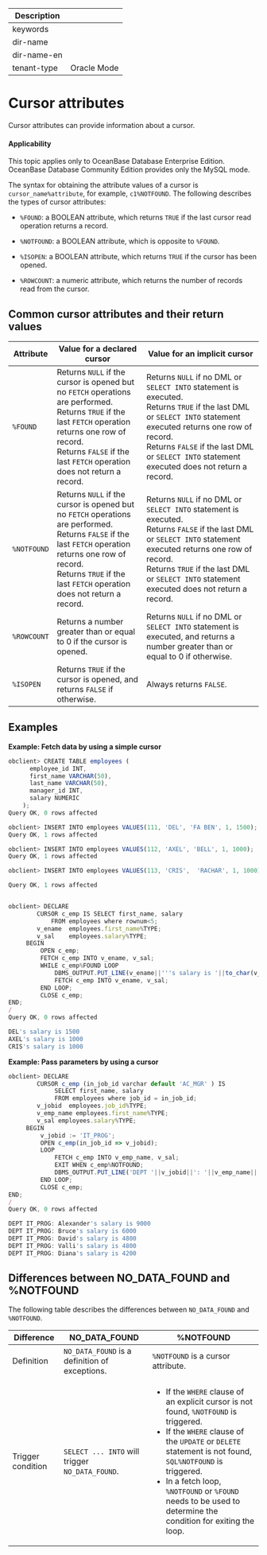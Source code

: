 | Description   |                 |
|---------------|-----------------|
| keywords      |                 |
| dir-name      |                 |
| dir-name-en   |                 |
| tenant-type   | Oracle Mode     |

# Cursor attributes

Cursor attributes can provide information about a cursor.

  <main id="notice" >
    <h4>Applicability</h4>
    <p>This topic applies only to OceanBase Database Enterprise Edition. OceanBase Database Community Edition provides only the MySQL mode. </p>
  </main>

The syntax for obtaining the attribute values of a cursor is `cursor_name%attribute`, for example, `c1%NOTFOUND`. The following describes the types of cursor attributes:

* `%FOUND`: a BOOLEAN attribute, which returns `TRUE` if the last cursor read operation returns a record.



* `%NOTFOUND`: a BOOLEAN attribute, which is opposite to `%FOUND`.



* `%ISOPEN`: a BOOLEAN attribute, which returns `TRUE` if the cursor has been opened.



* `%ROWCOUNT`: a numeric attribute, which returns the number of records read from the cursor.






Common cursor attributes and their return values
---------------------------------



| **Attribute** | **Value for a declared cursor** | **Value for an implicit cursor** |
|-------------|-------------------------------------------------------------------------------------------------------------------------------------------------|-------------------------------------------------------------------------------------------------------------------------------------------------------------------------------|
| `%FOUND` | Returns `NULL` if the cursor is opened but no `FETCH` operations are performed. </br> Returns `TRUE` if the last `FETCH` operation returns one row of record.</br> Returns `FALSE` if the last `FETCH` operation does not return a record.  | Returns `NULL` if no DML or `SELECT INTO` statement is executed.</br> Returns `TRUE` if the last DML or `SELECT INTO` statement executed returns one row of record.</br> Returns `FALSE` if the last DML or `SELECT INTO` statement executed does not return a record.  |
| `%NOTFOUND` | Returns `NULL` if the cursor is opened but no `FETCH` operations are performed.</br> Returns `FALSE` if the last `FETCH` operation returns one row of record.</br> Returns `TRUE` if the last `FETCH` operation does not return a record.  | Returns `NULL` if no DML or `SELECT INTO` statement is executed.</br> Returns `FALSE` if the last DML or `SELECT INTO` statement executed returns one row of record.</br> Returns `TRUE` if the last DML or `SELECT INTO` statement executed does not return a record.  |
| `%ROWCOUNT` | Returns a number greater than or equal to 0 if the cursor is opened.  | Returns `NULL` if no DML or `SELECT INTO` statement is executed, and returns a number greater than or equal to 0 if otherwise.  |
| `%ISOPEN` | Returns `TRUE` if the cursor is opened, and returns `FALSE` if otherwise.  | Always returns `FALSE`.  |



Examples
-----------------------

**Example: Fetch data by using a simple cursor**

```javascript
obclient> CREATE TABLE employees (
      employee_id INT,
      first_name VARCHAR(50),
      last_name VARCHAR(50),
      manager_id INT,
      salary NUMERIC
    );
Query OK, 0 rows affected

obclient> INSERT INTO employees VALUES(111, 'DEL', 'FA BEN', 1, 1500);
Query OK, 1 rows affected

obclient> INSERT INTO employees VALUES(112, 'AXEL', 'BELL', 1, 1000);
Query OK, 1 rows affected

obclient> INSERT INTO employees VALUES(113, 'CRIS',  'RACHAR', 1, 1000);

Query OK, 1 rows affected


obclient> DECLARE
        CURSOR c_emp IS SELECT first_name, salary
            FROM employees where rownum<5;
        v_ename  employees.first_name%TYPE;
        v_sal    employees.salary%TYPE;
     BEGIN
         OPEN c_emp;
         FETCH c_emp INTO v_ename, v_sal;
         WHILE c_emp%FOUND LOOP
             DBMS_OUTPUT.PUT_LINE(v_ename||'''s salary is '||to_char(v_sal) );
             FETCH c_emp INTO v_ename, v_sal;
         END LOOP;
         CLOSE c_emp;
END;
/
Query OK, 0 rows affected

DEL's salary is 1500
AXEL's salary is 1000
CRIS's salary is 1000
```



**Example: Pass parameters by using a cursor**

```javascript
obclient> DECLARE
        CURSOR c_emp (in_job_id varchar default 'AC_MGR' ) IS
             SELECT first_name, salary
             FROM employees where job_id = in_job_id;
        v_jobid  employees.job_id%TYPE;
        v_emp_name employees.first_name%TYPE;
        v_sal employees.salary%TYPE;
     BEGIN
         v_jobid := 'IT_PROG';
         OPEN c_emp(in_job_id => v_jobid);
         LOOP
             FETCH c_emp INTO v_emp_name, v_sal;
             EXIT WHEN c_emp%NOTFOUND;
             DBMS_OUTPUT.PUT_LINE('DEPT '||v_jobid||': '||v_emp_name||'''s salary is '||to_char(v_sal) );
         END LOOP;
         CLOSE c_emp;
END;
/
Query OK, 0 rows affected

DEPT IT_PROG: Alexander's salary is 9000
DEPT IT_PROG: Bruce's salary is 6000
DEPT IT_PROG: David's salary is 4800
DEPT IT_PROG: Valli's salary is 4800
DEPT IT_PROG: Diana's salary is 4200
```



Differences between NO_DATA_FOUND and %NOTFOUND
--------------------------------------------------

The following table describes the differences between `NO_DATA_FOUND` and `%NOTFOUND`.


| **Difference** | **NO_DATA_FOUND** | **%NOTFOUND** |
|---------|------------------------------------------|-----------------------------------------------------------------------------------------------------------------------------------------------------------------------------------------------------------------------------------------------------------------------------------|
| Definition | `NO_DATA_FOUND` is a definition of exceptions.  | `%NOTFOUND` is a cursor attribute.  |
| Trigger condition | `SELECT ... INTO` will trigger `NO_DATA_FOUND`.  | <ul><li> If the `WHERE` clause of an explicit cursor is not found, `%NOTFOUND` is triggered.    </li><li> If the `WHERE` clause of the `UPDATE` or `DELETE` statement is not found, `SQL%NOTFOUND` is triggered.    </li><li> In a fetch loop, `%NOTFOUND` or `%FOUND` needs to be used to determine the condition for exiting the loop. </li></ul> |